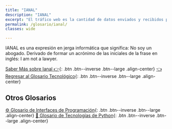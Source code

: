 ```yaml
---
title: "IANAL"
description: "IANAL"
excerpt: "El tráfico web es la cantidad de datos enviados y recibidos por los visitantes a un sitio web."
permalink: /glosario/ianal/
classes: wide

---
```


IANAL es una expresión en jerga informática que significa: No soy un abogado. Derivado de formar un acrónimo de las iniciales de la frase en inglés: I am not a lawyer.

[Saber Más sobre Ianal 👉](/wiki-ninjas/ianal){: .btn .btn--inverse .btn--large .align-center}
[👈 Regresar al Glosario Tecnológico](/glosario/){: .btn .btn--inverse .btn--large .align-center}

## Otros Glosarios

[⚙ Glosario de Interfaces de Programación](/glosario/completo-tecnologias-python/){: .btn .btn--inverse .btn--large .align-center}
[🐍 Glosario de Tecnologías de Python](/glosario/completo-tecnologias-python/){: .btn .btn--inverse .btn--large .align-center}